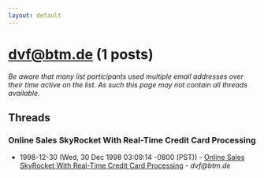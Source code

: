 ```yaml
---
layout: default
---
```


# dvf@btm.de (1 posts)

_Be aware that many list participants used multiple email addresses over their time active on the list. As such this page may not contain all threads available._

## Threads

### Online Sales SkyRocket With Real-Time Credit Card Processing
+ 1998-12-30 (Wed, 30 Dec 1998 03:09:14 -0800 (PST)) - [Online Sales SkyRocket With Real-Time Credit Card Processing](/archive/1998/12/702f0f2ecd733a5f40877e8dd75fd933eae422e4597cdf1de036a965ec48cff8) - _dvf@btm.de_

